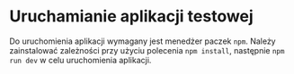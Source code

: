 # Uruchamianie aplikacji testowej

Do uruchomienia aplikacji wymagany jest menedżer paczek `npm`. Należy zainstalować zależności przy użyciu polecenia `npm install`, następnie `npm run dev` w celu uruchomienia aplikacji.

